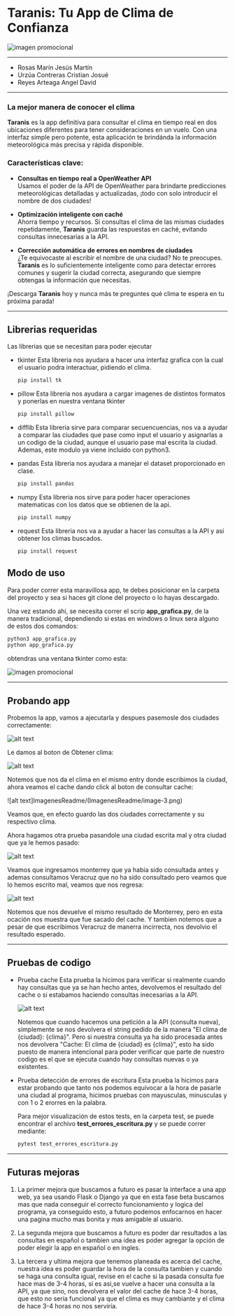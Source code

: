 # Taranis: Tu App de Clima de Confianza



![imagen promocional](ImagenesReadme/image.png)

---
- Rosas Marín Jesús Martín
- Urzúa Contreras Cristian Josué
- Reyes Arteaga Angel David

---

### La mejor manera de conocer el clima

**Taranis** es la app definitiva para consultar el clima en tiempo real en dos ubicaciones diferentes para tener consideraciones en un vuelo. Con una interfaz simple pero potente, esta aplicación te brindánda la información meteorológica más precisa y rápida disponible.

### Características clave:

- **Consultas en tiempo real a OpenWeather API**  
  Usamos el poder de la API de OpenWeather para brindarte predicciones meteorológicas detalladas y actualizadas, ¡todo con solo introducir el nombre de dos ciudades!

- **Optimización inteligente con caché**  
  Ahorra tiempo y recursos. Si consultas el clima de las mismas ciudades repetidamente, **Taranis** guarda las respuestas en caché, evitando consultas innecesarias a la API.

- **Corrección automática de errores en nombres de ciudades**  
  ¿Te equivocaste al escribir el nombre de una ciudad? No te preocupes. **Taranis** es lo suficientemente inteligente como para detectar errores comunes y sugerir la ciudad correcta, asegurando que siempre obtengas la información que necesitas.

¡Descarga **Taranis** hoy y nunca más te preguntes qué clima te espera en tu próxima parada!

---

## Librerias requeridas
Las librerias que se necesitan para poder ejecutar 

- tkinter
    Esta libreria nos ayudara a hacer una interfaz grafica con la cual el usuario podra interactuar, pidiendo el clima.
    ```bash
    pip install tk
    ```
- pillow
    Esta libreria nos ayudara a cargar imagenes de distintos formatos y ponerlas en nuestra ventana tkinter
    ```bash
    pip install pillow
    ```

- difflib
    Esta libreria sirve para comparar secuencuencias, nos va a ayudar a comparar las ciudades que pase como input el usuario y asignarlas a un codigo de la ciudad, aunque el usuario pase mal escrita la ciudad. Ademas, este modulo ya viene incluido con python3.

- pandas
    Esta libreria nos ayudara a manejar el dataset proporcionado en clase.
    ```bash
    pip install pandas
    ```

- numpy
    Esta libreria nos sirve para poder hacer operaciones matematicas con los datos que se obtienen de la api.
    ```bash
    pip install numpy
    ```
- request
    Esta libreria nos va a ayudar a hacer las consultas a la API y asi obtener los climas buscados.
    ```bash
    pip install request
    ```

## Modo de uso

Para poder correr esta maravillosa app, te debes posicionar en la carpeta del proyecto y sea si haces git clone del proyecto o lo hayas descargado.

Una vez estando ahi, se necesita correr el scrip **app_grafica.py**, de la manera tradicional, dependiendo si estas en windows o linux sera alguno de estos dos comandos:
```bash
python3 app_grafica.py
python app_grafica.py
```
obtendras una ventana tkinter como esta:

![imagen promocional](ImagenesReadme/image.png)

---
## Probando app
Probemos la app, vamos a ajecutarla y despues pasemosle dos ciudades correctamente:

![alt text](ImagenesReadme/image-1.png)

Le damos al boton de Obtener clima:

![alt text](ImagenesReadme/image-2.png)

Notemos que nos da el clima en el mismo entry donde escribimos la ciudad, ahora veamos el cache dando click al boton de consultar cache:

![alt text]ImagenesReadme/(ImagenesReadme/image-3.png)

Veamos que, en efecto guardo las dos ciudades correctamente y su respectivo clima.

Ahora hagamos otra prueba pasandole una ciudad escrita mal y otra ciudad que ya le hemos pasado:

![alt text](ImagenesReadme/image-4.png)

Veamos que ingresamos monterrey que ya habia sido consultada antes y ademas consultamos Veracruz que no ha sido consultado pero veamos que lo hemos escrito mal, veamos que nos regresa:

![alt text](ImagenesReadme/image-5.png)

Notemos que nos devuelve el mismo resultado de Monterrey, pero en esta ocación nos muestra que fue sacado del cache. Y tambien notemos que a pesar de que escribimos Veracruz de manerra incirrecta, nos devolvio el resultado esperado.

---
## Pruebas de codigo

- Prueba cache
    Esta prueba la hicimos para verificar si realmente cuando hay consultas que ya se han hecho antes, devolvemos el resultado del cache o si estabamos haciendo consultas inecesarias a la API.

    ![alt text](ImagenesReadme/image-5.png)


    Notemos que cuando hacemos una petición a la API (consulta nueva), simplemente se nos devolvera el string pedido de la manera "El clima de {ciudad}: {clima}". Pero si nuestra consulta ya ha sido procesada antes nos devolvera "Cache: El clima de {ciudad} es {clima}", esto ha sido puesto de manera intencional para poder verificar que parte de nuestro codigo es el que se ejecuta cuando hay consultas nuevas o ya existentes.

- Prueba detección de errores de escritura
    Esta prueba la hicimos para estar probando que tanto nos podemos equivocar a la hora de pasarle una ciudad al programa, hicimos pruebas con mayusculas, minusculas y con 1 o 2 erorres en la palabra.

    Para mejor visualización de estos tests, en la carpeta test, se puede encontrar el archivo **test_errores_escritura.py** y se puede correr mediante:
    ```bash
    pytest test_errores_escritura.py
    ```

---
## Futuras mejoras

1. La primer mejora que buscamos a futuro es pasar la interface a una app web, ya sea usando Flask o Django ya que en esta fase beta buscamos mas que nada conseguir el correcto funcionamiento y logica del programa, ya conseguido esto, a futuro podemos enfocarnos en hacer una pagina mucho mas bonita y mas amigable al usuario.

1. La segunda mejora que buscamos a futuro es poder dar resultados a las consultas en español o tambien una idea es poder agregar la opción de poder elegir la app en español o en ingles.

1. La tercera y ultima mejora que tenemos planeada es acerca del cache, nuestra idea es poder guardar la hora de la consulta tambien y cuando se haga una consulta igual, revise en el cache si la pasada consulta fue hace mas de 3-4 horas, sí es asi,se vuelve a hacer una consulta a la API, ya que sino, nos devolvera el valor del cache de hace 3-4 horas, que esto no seria funcional ya que el clima es muy cambiante y el clima de hace 3-4 horas no nos serviria.


